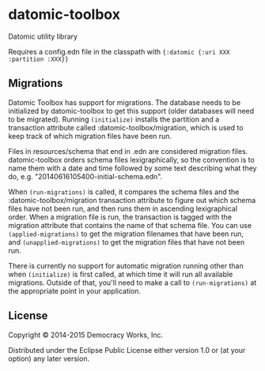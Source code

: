 # datomic-toolbox

Datomic utility library

Requires a config.edn file in the classpath with 
`{:datomic {:uri XXX :partition :XXX}}`

## Migrations

Datomic Toolbox has support for migrations. The database needs to be initialized by datomic-toolbox to get this support (older databases will need to be migrated). Running `(initialize)` installs the partition and a transaction attribute called :datomic-toolbox/migration, which is used to keep track of which migration files have been run.

Files in resources/schema that end in .edn are considered migration files. datomic-toolbox orders schema files lexigraphically, so the convention is to name them with a date and time followed by some text describing what they do, e.g. "20140616105400-initial-schema.edn".

When `(run-migrations)` is called, it compares the schema files and the :datomic-toolbox/migration transaction attribute to figure out which schema files have not been run, and then runs them in ascending lexigraphical order. When a migration file is run, the transaction is tagged with the migration attribute that contains the name of that schema file. You can use `(applied-migrations)` to get the migration filenames that have been run, and `(unapplied-migrations)` to get the migration files that have not been run.

There is currently no support for automatic migration running other than when `(initialize)` is first called, at which time it will run all available migrations. Outside of that, you'll need to make a call to `(run-migrations)` at the appropriate point in your application.

## License

Copyright © 2014-2015 Democracy Works, Inc.

Distributed under the Eclipse Public License either version 1.0 or (at
your option) any later version.
